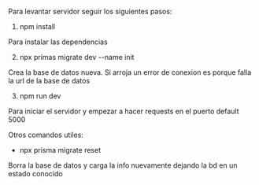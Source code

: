 Para levantar servidor seguir los siguientes pasos:

1. npm install

Para instalar las dependencias

2. npx primas migrate dev --name init

Crea la base de datos nueva. Si arroja un error de conexion es porque falla la url de la base de datos

3. npm run dev

Para iniciar el servidor y empezar a hacer requests en el puerto default 5000

Otros comandos utiles:

- npx prisma migrate reset

Borra la base de datos y carga la info nuevamente dejando la bd en un estado conocido